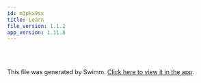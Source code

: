 ```yaml
---
id: m3pkx9sx
title: Learn
file_version: 1.1.2
app_version: 1.11.8
---
```


<!-- Intro - Do not remove this comment -->
<br/>

<br/>

This file was generated by Swimm. [Click here to view it in the app](https://app.swimm.io/repos/Z2l0aHViJTNBJTNBbGVhcm4tZ28lM0ElM0FyaXpxeW45/playlists/m3pkx9sx).
